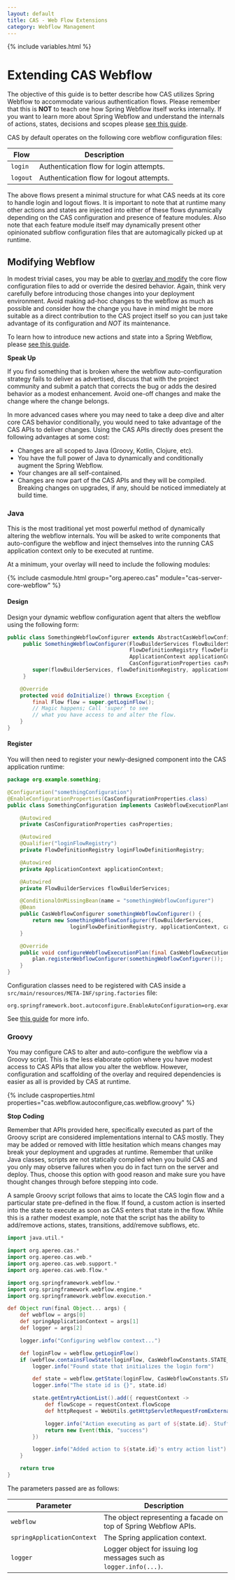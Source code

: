 ```yaml
---
layout: default
title: CAS - Web Flow Extensions
category: Webflow Management
---
```


{% include variables.html %}

# Extending CAS Webflow

The objective of this guide is to better describe how CAS utilizes Spring Webflow to 
accommodate various authentication flows. Please remember that this is **NOT** to teach one 
how Spring Webflow itself works internally. If you want to learn more about 
Spring Webflow and understand the internals of actions, states, decisions 
and scopes please [see this guide](http://projects.spring.io/spring-webflow/).

CAS by default operates on the following core webflow configuration files:

| Flow                | Description
|---------------------|-----------------------------------------------
| `login`             | Authentication flow for login attempts.
| `logout`            | Authentication flow for logout attempts.

The above flows present a minimal structure for what CAS needs at its core to handle login and logout flows. It is 
important to note that at runtime many other actions and states are injected into either of 
these flows dynamically depending on the CAS configuration and presence of feature modules. Also 
note that each feature module itself may dynamically present other opinionated subflow 
configuration files that are automagically picked up at runtime.


## Modifying Webflow

In modest trivial cases, you may be able to [overlay and modify](../installation/WAR-Overlay-Installation.html) the core 
flow configuration files to add or override the desired behavior. Again, think very carefully before introducing 
those changes into your deployment environment. Avoid making ad-hoc changes to the webflow as much as possible 
and consider how the change you have in mind might be more suitable as a direct contribution to the CAS 
project itself so you can just take advantage of its configuration and *NOT* its maintenance.

To learn how to introduce new actions and state into a Spring Webflow, please [see this guide](http://projects.spring.io/spring-webflow/).

<div class="alert alert-info"><strong>Speak Up</strong><p>If you find something that is broken where the webflow auto-configuration strategy fails to deliver as advertised, discuss that with the project community and submit a patch that corrects the bug or adds the desired behavior as a modest enhancement. Avoid one-off changes and make the change where the change belongs.</p></div>

In more advanced cases where you may need to take a deep dive and alter core 
CAS behavior conditionally, you would need to take advantage of the CAS APIs to 
deliver changes. Using the CAS APIs directly does present the following advantages at some cost:

- Changes are all scoped to Java (Groovy, Kotlin, Clojure, etc).
- You have the full power of Java to dynamically and conditionally augment the Spring Webflow.
- Your changes are all self-contained.
- Changes are now part of the CAS APIs and they will be compiled. Breaking changes on upgrades, if any, should be noticed immediately at build time.

### Java

This is the most traditional yet most powerful method of dynamically altering the webflow 
internals. You will be asked to write components that auto-configure the webflow and 
inject themselves into the running CAS application context only to be executed at runtime.

At a minimum, your overlay will need to include the following modules:

{% include casmodule.html group="org.apereo.cas" module="cas-server-core-webflow" %}

#### Design

Design your dynamic webflow configuration agent that alters the webflow using the following form:

```java
public class SomethingWebflowConfigurer extends AbstractCasWebflowConfigurer {
     public SomethingWebflowConfigurer(FlowBuilderServices flowBuilderServices,
                                       FlowDefinitionRegistry flowDefinitionRegistry,
                                       ApplicationContext applicationContext,
                                       CasConfigurationProperties casProperties) {
        super(flowBuilderServices, flowDefinitionRegistry, applicationContext, casProperties);
     }

    @Override
    protected void doInitialize() throws Exception {
        final Flow flow = super.getLoginFlow();
        // Magic happens; Call 'super' to see 
        // what you have access to and alter the flow.
    }
}
```

#### Register

You will then need to register your newly-designed component into the CAS application runtime:

```java
package org.example.something;

@Configuration("somethingConfiguration")
@EnableConfigurationProperties(CasConfigurationProperties.class)
public class SomethingConfiguration implements CasWebflowExecutionPlanConfigurer {

    @Autowired
    private CasConfigurationProperties casProperties;

    @Autowired
    @Qualifier("loginFlowRegistry")
    private FlowDefinitionRegistry loginFlowDefinitionRegistry;

    @Autowired
    private ApplicationContext applicationContext;

    @Autowired
    private FlowBuilderServices flowBuilderServices;

    @ConditionalOnMissingBean(name = "somethingWebflowConfigurer")
    @Bean
    public CasWebflowConfigurer somethingWebflowConfigurer() {
        return new SomethingWebflowConfigurer(flowBuilderServices,
                    loginFlowDefinitionRegistry, applicationContext, casProperties);
    }

    @Override
    public void configureWebflowExecutionPlan(final CasWebflowExecutionPlan plan) {
        plan.registerWebflowConfigurer(somethingWebflowConfigurer());
    }
}
```

Configuration classes need to be registered with CAS inside a `src/main/resources/META-INF/spring.factories` file:

```properties
org.springframework.boot.autoconfigure.EnableAutoConfiguration=org.example.something.SomethingConfiguration
```

See [this guide](ttps://docs.spring.io/spring-boot/docs/current/reference/html/) for more info.

### Groovy

You may configure CAS to alter and auto-configure the webflow via a Groovy script. 
This is the less elaborate option where you have modest access to CAS APIs that allow you alter the webflow. However, 
configuration and scaffolding of the overlay and required dependencies is easier as all is provided by CAS at runtime.

{% include casproperties.html properties="cas.webflow.autoconfigure,cas.webflow.groovy" %}

<div class="alert alert-warning"><strong>Stop Coding</strong><p>Remember that APIs provided 
here, specifically executed as part of the Groovy script are considered implementations 
internal to CAS mostly. They may be added or removed with little hesitation which means 
changes may break your deployment and upgrades at runtime. Remember that unlike Java 
classes, scripts are not statically compiled when you build CAS and you only may observe 
failures when you do in fact turn on the server and deploy. Thus, choose this option 
with good reason and make sure you have thought changes through before stepping into code.</p></div>

A sample Groovy script follows that aims to locate the CAS login flow and a particular state 
pre-defined in the flow. If found, a custom action is inserted into the state to execute as 
soon as CAS enters that state in the flow. While this is a rather modest example, note 
that the script has the ability to add/remove actions, states, transitions, add/remove subflows, etc.

```groovy
import java.util.*

import org.apereo.cas.*
import org.apereo.cas.web.*
import org.apereo.cas.web.support.*
import org.apereo.cas.web.flow.*

import org.springframework.webflow.*
import org.springframework.webflow.engine.*
import org.springframework.webflow.execution.*

def Object run(final Object... args) {
    def webflow = args[0]
    def springApplicationContext = args[1]
    def logger = args[2]

    logger.info("Configuring webflow context...")

    def loginFlow = webflow.getLoginFlow()
    if (webflow.containsFlowState(loginFlow, CasWebflowConstants.STATE_ID_INIT_LOGIN_FORM)) {
        logger.info("Found state that initializes the login form")

        def state = webflow.getState(loginFlow, CasWebflowConstants.STATE_ID_INIT_LOGIN_FORM, ActionState.class)
        logger.info("The state id is {}", state.id)

        state.getEntryActionList().add({ requestContext ->
            def flowScope = requestContext.flowScope
            def httpRequest = WebUtils.getHttpServletRequestFromExternalWebflowContext(requestContext)

            logger.info("Action executing as part of ${state.id}. Stuff happens...")
            return new Event(this, "success")
        })

        logger.info("Added action to ${state.id}'s entry action list")
    }

    return true
}
```

The parameters passed are as follows:

| Parameter               | Description
|-------------------------|------------------------------------------------------------------------------
| `webflow`                    | The object representing a facade on top of Spring Webflow APIs.
| `springApplicationContext`   | The Spring application context.
| `logger`                     | Logger object for issuing log messages such as `logger.info(...)`.
